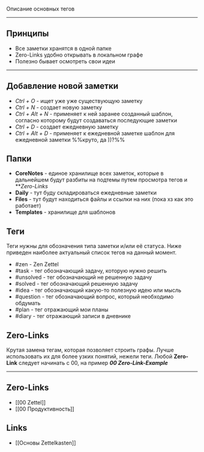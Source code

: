 Описание основных тегов 
___
## Принципы

- Все заметки хранятся в одной папке
- Zero-Links удобно открывать в локальном графе
- Полезно бывает осмотреть свои идеи
___
## Добавление новой заметки

- *Ctrl + O* - ищет уже уже существующую заметку
- *Ctrl + N* - создает новую заметку
- *Ctrl + Alt + N* - применяет к ней заранее созданный шаблон, согласно которому будут создаваться последующие заметки
- *Ctrl + D* - создает ежедневную заметку
- *Ctrl + Alt + D* - применяет к ежедневной заметке шаблон для ежедневной заметки %%круто, да ))?%%

## Папки
- **CoreNotes** - единое хранилище всех заметок, которые в дальнейшем будут разбиты на подтемы путем просмотра тегов и ***Zero-Links*
- **Daily** - тут буду складироваться ежедневные заметки
- **Files** - тут будут находиться файлы и ссылки на них (пока хз как это работает)
- **Templates** - хранилище для шаблонов

## Теги 

Теги нужны для обозначения типа заметки и/или её статуса.
Ниже приведен наиболее актуальный список тегов на данный момент.
- #zen - Zen Zettel
- #task - тег обозначающий задачу, которую нужно решить
- #unsolved - тег обозначающий не решенную задачу
- #solved - тег обозначающий решенную задачу
- #idea - тег обозначающий какую-то полезную идею или мысль
- #question - тег обозначающий вопрос, который необходимо обдумать
- #plan - тег отражающий мои планы 
-  #diary - тег отражающий записи в дневнике
## Zero-Links 

Крутая замена тегам, которая позволяет строить графы. Лучше использовать их для более узких понятий, нежели теги.
Любой **Zero-Link** следует начинать с 00, на пример ***00 Zero-Link-Example***

___
## Zero-Links
- [[00 Zettel]]
- [[00 Продуктивность]]

## Links
- [[Основы  Zettelkasten]]